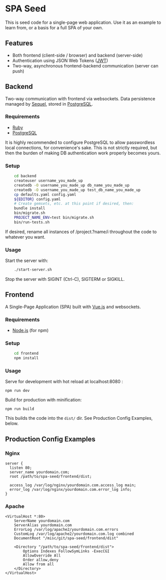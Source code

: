 # SPA Seed

This is seed code for a single-page web application.  Use it as an example to
learn from, or a basis for a full SPA of your own.

## Features

* Both frontend (client-side / browser) and backend (server-side)
* Authentication using JSON Web Tokens ([JWT](http://jwt.io/))
* Two-way, asynchronous frontend-backend communication (server can push)

## Backend

Two-way communication with frontend via websockets.
Data persistence managed by [Sequel](http://sequel.jeremyevans.net/), stored in
[PostgreSQL](http://www.postgresql.org/).

### Requirements

* [Ruby](https://www.ruby-lang.org/)
* [PostgreSQL](http://www.postgresql.org/)

It is highly recommended to configure PostgreSQL to allow passwordless local
connections, for convenience's sake.  This is not strictly required, but then
the burden of making DB authentication work properly becomes yours.

### Setup

``` bash
    cd backend
    createuser username_you_made_up
    createdb -O username_you_made_up db_name_you_made_up
    createdb -O username_you_made_up test_db_name_you_made_up
    cp defaults.yaml config.yaml
    ${EDITOR} config.yaml
    # Create gemsets, etc. at this point if desired, then:
    bundle install
    bin/migrate.sh
    PROJECT_NAME_ENV=test bin/migrate.sh
    bin/run-tests.sh
```

If desired, rename all instances of /project.?name/i throughout the code to
whatever you want.

### Usage

Start the server with:

``` bash
    ./start-server.sh
```

Stop the server with SIGINT (Ctrl-C), SIGTERM or SIGKILL.

## Frontend

A Single-Page Application (SPA) built with [Vue.js](http://vuejs.org/) and
websockets.

### Requirements

* [Node.js](https://nodejs.org/) (for npm)

### Setup

``` bash
    cd frontend
    npm install
```

### Usage

Serve for development with hot reload at localhost:8080 :

    npm run dev

Build for production with minification:

    npm run build

This builds the code into the `dist/` dir.  See Production Config Examples,
below.

## Production Config Examples

### Nginx

    server {
      listen 80;
      server_name yourdomain.com;
      root /path/to/spa-seed/frontend/dist;

      access_log /var/log/nginx/yourdomain.com.access_log main;
      error_log /var/log/nginx/yourdomain.com.error_log info;
    }

### Apache

    <VirtualHost *:80>
        ServerName yourdomain.com
        ServerAlias yourdomain.com
        ErrorLog /var/log/apache2/yourdomain.com.errors
        CustomLog /var/log/apache2/yourdomain.com.log combined
        DocumentRoot "/misc/git/spa-seed/frontend/dist"

        <Directory "/path/to/spa-seed/frontend/dist">
            Options Indexes FollowSymLinks -ExecCGI
            AllowOverride All
            Order allow,deny
            Allow from all
        </Directory>
    </VirtualHost>
